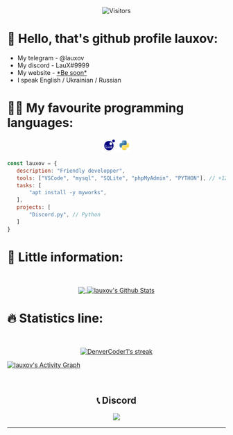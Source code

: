 <p align=center>
    <img alt="Visitors" src="https://visitor-badge.laobi.icu/badge?page_id=lauxov"/>
  </p>
  
  # 👋 Hello, that's github profile lauxov:
  
  - My telegram - @lauxov
  - My discord - LauX#9999
  - My website - [\*Be soon\*](https://) 
  - I speak English / Ukrainian / Russian

  
  # 👨‍💻 My favourite programming languages:
  <p align=center>
  <img height="32" src="https://raw.githubusercontent.com/github/explore/80688e429a7d4ef2fca1e82350fe8e3517d3494d/topics/lua/lua.png" />
  <img height="32" src="https://raw.githubusercontent.com/github/explore/80688e429a7d4ef2fca1e82350fe8e3517d3494d/topics/python/python.png" />
  </p>
  
 ```javascript
const lauxov = {
    description: "Friendly developper",
    tools: ["VSCode", "mysql", "SQLite", "phpMyAdmin", "PYTHON"], // +12 items
    tasks: [
        "apt install -y myworks",
    ],
    projects: [
        "Discord.py", // Python
    ]
}
```
  
  
  # 📘 Little information:
  <br>
  <p align=center>
    <a href="https://github.com/anuraghazra/github-readme-stats">
    <img height=145 align=center src="https://github-readme-stats.vercel.app/api/top-langs/?username=lauxov&hide=c%23,powershell,java&title_color=2aa889&text_color=99d1ce&icon_color=2bbc8a&hide_border=true&bg_color=0c1014&langs_count=8&layout=compact" />
    </a>
    <a href="https://github.com/anuraghazra/github-readme-stats"><img align=center height=145 alt="lauxov's Github Stats" src="https://denvercoder1-github-readme-stats.vercel.app/api?username=lauxov&show_icons=true&count_private=true&theme=react&hide_border=true&bg_color=0D1117" /></a>
  </p>
  
  # 🔥 Statistics line:
  <br>
  <p align=center>
    <a href="https://github.com/DenverCoder1/github-readme-streak-stats">
      <img title="🔥 Get streak stats for your profile at git.io/streak-stats" alt="DenverCoder1's streak" src="https://github-readme-streak-stats.herokuapp.com/?user=lauxov&theme=black-ice&hide_border=true&stroke=0000&background=0D1117&ring=60D9FA&fire=60D9FA&currStreakLabel=60D9FA"/>
    </a>
  </p>
  
  <a href="https://github.com/ashutosh00710/github-readme-activity-graph"><img alt="lauxov's Activity Graph" src="https://activity-graph.herokuapp.com/graph?username=lauxov&bg_color=0D1117&color=5BCDEC&line=5BCDEC&point=FFFFFF&hide_border=true" /></a>
  
  <br>
  
<h2 align="center">📞 Discord</h2>

<a href="https://discord.com/users/1003694956919148625">
    <p align="center"><img src="https://lanyard.cnrad.dev/api/1003694956919148625"></p>
</a>

  
  ---
  
